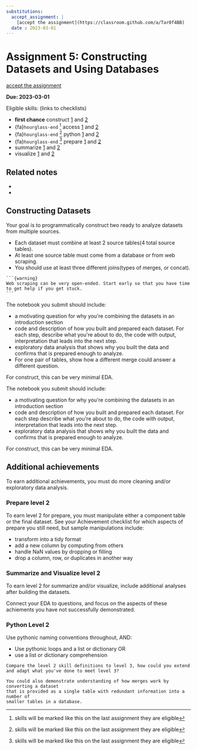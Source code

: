 ```yaml
---
substitutions:
  accept_assignment: |
    [accept the assignment](https://classroom.github.com/a/Tar0f4BB)
  date : 2023-03-01
---
```

# Assignment 5: Constructing Datasets and Using Databases

<!-- {{ accept_assignment }} -->

[accept the assignment](https://classroom.github.com/a/Tar0f4BB)

__Due: 2023-03-01__

Eligible skills: (links to checklists)
- **first chance** construct [1](https://rhodyprog4ds.github.io/BrownFall22/syllabus/achievements.html#construct-level1) and [2](https://rhodyprog4ds.github.io/BrownFall22/syllabus/achievements.html#construct-level2)
- {fa}`hourglass-end` [^expiringskill] access [1](https://rhodyprog4ds.github.io/BrownFall22/syllabus/achievements.html#access-level1) and [2](https://rhodyprog4ds.github.io/BrownFall22/syllabus/achievements.html#access-level2)
- {fa}`hourglass-end` [^expiringskill] python [1](https://rhodyprog4ds.github.io/BrownFall22/syllabus/achievements.html#python-level1) and [2](https://rhodyprog4ds.github.io/BrownFall22/syllabus/achievements.html#python-level2)
- {fa}`hourglass-end` [^expiringskill] prepare [1](https://rhodyprog4ds.github.io/BrownFall22/syllabus/achievements.html#prepare-level1) and [2](https://rhodyprog4ds.github.io/BrownFall22/syllabus/achievements.html#prepare-level2)
- summarize [1](https://rhodyprog4ds.github.io/BrownFall22/syllabus/achievements.html#summarize-level1) and [2](https://rhodyprog4ds.github.io/BrownFall22/syllabus/achievements.html#summarize-level2)
- visualize [1](https://rhodyprog4ds.github.io/BrownFall22/syllabus/achievements.html#visualize-level1) and [2](https://rhodyprog4ds.github.io/BrownFall22/syllabus/achievements.html#visualize-level2)


[^starredskill]: skills will be marked like this on the first time they are eligible
[^expiringskill]: skills will be marked like this on the last assignment they are eligible
## Related notes

- [](../notes/2023-02-21)
- [](../notes/2023-02-23)


## Constructing Datasets


Your goal is to programmatically construct two ready to analyze datasets from multiple sources. 

- Each dataset must combine at least 2 source tables(4 total source tables).
- At least one source table must come from a database or from web scraping.
- You should use at least three different joins(types of merges, or concat).

````{margin}
```{warning}
Web scraping can be very open-ended. Start early so that you have time to get help if you get stuck. 
```
````
The notebook you submit should include:

- a motivating question for why you're combining the datasets in an introduction section
- code and description of how you built and prepared each dataset. For each step,  describe what you're about to do, the code with output, interpretation that leads into the next step.
- exploratory data analysis that shows why you built the data and confirms that is prepared enough to analyze.
- For one pair of tables, show how a different merge could answer a different question.

For construct, this can be very minimal EDA.



The notebook you submit should include:
- a motivating question for why you're combining the datasets in an introduction section
- code and description of how you built and prepared each dataset. For each step describe what you're about to do, the code with output, interpretation that leads into the next step.
- exploratory data analysis that shows why you built the data and confirms that is prepared enough to analyze.

For construct, this can be very minimal EDA.


## Additional achievements

To earn additional achievements, you must do more cleaning and/or exploratory data analysis.


### Prepare level 2
To earn level 2 for prepare, you must manipulate either a component table or the final dataset.  See your Achievement checklist for which aspects of prepare you still need, but sample manipulations include: 

- transform into a tidy format
- add a new column by computing from others
- handle NaN values by dropping or filling
- drop a column, row, or duplicates in another way

### Summarize and Visualize level 2
To earn level 2 for summarize and/or visualize, include additional analyses after building the datasets.

Connect your EDA to questions, and focus on the aspects of these achiements you have not successfully demonstrated. 

### Python Level 2

Use pythonic naming conventions throughout, AND:

- Use pythonic loops and a list or dictionary OR
- use a list or dictionary comprehension

```{admonition} Thinking Ahead
Compare the level 2 skill definitions to level 3, how could you extend and adapt what you've done to meet level 3?
```



```{admonition} Thinking Ahead
You could also demonstrate understanding of how merges work by converting a dataset
that is provided as a single table with redundant information into a number of
smaller tables in a database.
```

